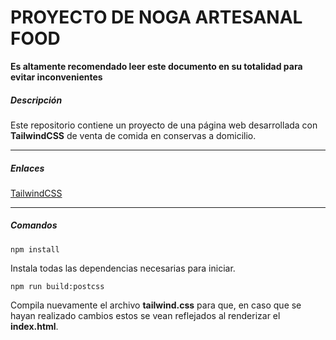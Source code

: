 # PROYECTO DE NOGA ARTESANAL FOOD

**Es altamente recomendado leer este documento en su totalidad para evitar inconvenientes**



##### Descripción



Este repositorio contiene un proyecto de una página web desarrollada con **TailwindCSS** de venta de comida en conservas a domicilio.

---

##### Enlaces



[TailwindCSS](https://tailwindcss.com/)

---

##### Comandos



``npm install``

Instala todas las dependencias necesarias para iniciar. 



``npm run build:postcss``

Compila nuevamente el archivo **tailwind.css** para que, en caso que se hayan realizado cambios estos se vean reflejados al renderizar el **index.html**.